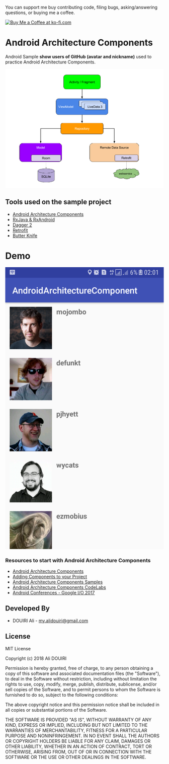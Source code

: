You can support me buy contributing code, filing bugs, asking/answering questions, or buying me a coffee.

<a href='https://ko-fi.com/alidouiri' target='_blank'>
  <img height='36' style='border:0px;height:36px;' src='https://az743702.vo.msecnd.net/cdn/kofi3.png?v=2' border='0' alt='Buy Me a Coffee at ko-fi.com' />
</a>

# Android Architecture Components

Android Sample **show users of GitHub (avatar and nickname)** used to practice Android Architecture Components.


![](media/architecture_component.png)


Tools used on the sample project
------------------------------------

* [Android Architecture Components][1]
* [RxJava & RxAndroid][2]
* [Dagger 2][3]
* [Retrofit][4]
* [Butter Knife][5]


[1]: https://developer.android.com/topic/libraries/architecture/adding-components.html
[2]: https://github.com/ReactiveX/RxAndroid
[3]: https://github.com/google/dagger
[4]: https://github.com/square/retrofit
[4]: http://jakewharton.github.io/butterknife/


# Demo
![](media/screen.png)


### Resources to start with Android Architecture Components 

* [Android Architecture Components][5]
* [Adding Components to your Project][6]
* [Android Architecture Components Samples][7]
* [Android Architecture Components CodeLabs][8]
* [Android Conferences - Google I/O 2017][9]

[5]: https://developer.android.com/topic/libraries/architecture/index.html
[6]: https://developer.android.com/topic/libraries/architecture/adding-components.html
[7]: https://github.com/googlesamples/android-architecture-components
[8]: https://codelabs.developers.google.com/?cat=Android
[9]: https://www.youtube.com/results?search_query=google+I%2FO+android+components


Developed By
------------

* DOUIRI Ali  - <my.alidouiri@gmail.com>

License
-------

MIT License

Copyright (c) 2018 Ali DOUIRI

Permission is hereby granted, free of charge, to any person obtaining a copy
of this software and associated documentation files (the "Software"), to deal
in the Software without restriction, including without limitation the rights
to use, copy, modify, merge, publish, distribute, sublicense, and/or sell
copies of the Software, and to permit persons to whom the Software is
furnished to do so, subject to the following conditions:

The above copyright notice and this permission notice shall be included in all
copies or substantial portions of the Software.

THE SOFTWARE IS PROVIDED "AS IS", WITHOUT WARRANTY OF ANY KIND, EXPRESS OR
IMPLIED, INCLUDING BUT NOT LIMITED TO THE WARRANTIES OF MERCHANTABILITY,
FITNESS FOR A PARTICULAR PURPOSE AND NONINFRINGEMENT. IN NO EVENT SHALL THE
AUTHORS OR COPYRIGHT HOLDERS BE LIABLE FOR ANY CLAIM, DAMAGES OR OTHER
LIABILITY, WHETHER IN AN ACTION OF CONTRACT, TORT OR OTHERWISE, ARISING FROM,
OUT OF OR IN CONNECTION WITH THE SOFTWARE OR THE USE OR OTHER DEALINGS IN THE
SOFTWARE.
